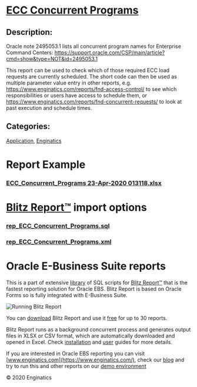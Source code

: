 # [ECC Concurrent Programs](https://www.enginatics.com/reports/ecc-concurrent-programs)
## Description: 
Oracle note 2495053.1 lists all concurrent program names for Enterprise Command Centers:
https://support.oracle.com/CSP/main/article?cmd=show&type=NOT&id=2495053.1

This report can be used to check which of those required ECC load requests are currently scheduled.
The short code can then be used as multiple parameter value entry in other reports, e.g. https://www.enginatics.com/reports/fnd-access-control/ to see which responsibilities or users have access to schedule them, or https://www.enginatics.com/reports/fnd-concurrent-requests/ to look at past execution and schedule times.
## Categories: 
[Application](https://www.enginatics.com/library/?pg=1&category[]=Application), [Enginatics](https://www.enginatics.com/library/?pg=1&category[]=Enginatics)
# Report Example
### [ECC_Concurrent_Programs 23-Apr-2020 013118.xlsx](https://www.enginatics.com/example/ecc-concurrent-programs)
# [Blitz Report™](https://www.enginatics.com/blitz-report) import options
### [rep_ECC_Concurrent_Programs.sql](https://www.enginatics.com/export/ecc-concurrent-programs)
### [rep_ECC_Concurrent_Programs.xml](https://www.enginatics.com/xml/ecc-concurrent-programs)
# Oracle E-Business Suite reports

This is a part of extensive [library](https://www.enginatics.com/library/) of SQL scripts for [Blitz Report™](https://www.enginatics.com/blitz-report/) that is the fastest reporting solution for Oracle EBS. Blitz Report is based on Oracle Forms so is fully integrated with E-Business Suite. 

![Running Blitz Report](https://www.enginatics.com/wp-content/uploads/2018/01/Running-blitz-report.png) 

You can [download](https://www.enginatics.com/download/) Blitz Report and use it [free](https://www.enginatics.com/pricing/) for up to 30 reports. 

Blitz Report runs as a background concurrent process and generates output files in XLSX or CSV format, which are automatically downloaded and opened in Excel. Check [installation](https://www.enginatics.com/installation-guide/) and [user](https://www.enginatics.com/user-guide/) guides for more details.

If you are interested in Oracle EBS reporting you can visit [www.enginatics.com](https://www.enginatics.com/), check our [blog](https://www.enginatics.com/blog) and try to run this and other reports on our [demo environment](http://demo.enginatics.com/)

© 2020 Enginatics
